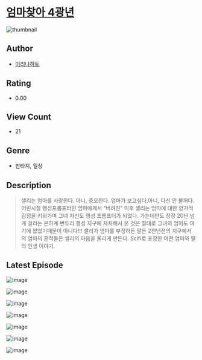 # [엄마찾아 4광년](https://comic.naver.com/bestChallenge/list?titleId=811225)
![thumbnail](https://image-comic.pstatic.net/user_contents_data/challenge_comic/2023/05/25/336061/upload_7305464652328548144_480x623.jpeg)

## Author
- [이리나하트](https://comic.naver.com/artistTitle?id=336061)

## Rating
- 0.00

## View Count
- 21

## Genre
- 판타지, 일상

## Description
> 샐리는 엄마를 사랑한다. 아니, 증오한다. 엄마가 보고싶다,아니, 다신 안 볼꺼다. 어린시절 행성프롬프터인 엄마에게서 “버려진” 이후 샐리는 엄마에 대한 양가적 감정을 키워가며 그녀 자신도 행성 프롬프터가 되었다. 가는데만도 장장 20년 넘게 걸리는 은하계 변두리 행성 지구에 자처해서 온 것은 절대로 그녀의 엄마도 여기에 왔었기때문이 아니다!!! 샐리가 엄마를 부정하든 말든 2천년전의 지구에서의 엄마의 흔적들은 샐리의 마음을 울리게 만든다. Scifi로 포장한 어떤 엄마와 딸의 인생 이야기.


## Latest Episode
![image](https://image-comic.pstatic.net/user_contents_data/challenge_comic/2023/05/25/336061/upload_3761739574462788965.jpeg)

![image](https://image-comic.pstatic.net/user_contents_data/challenge_comic/2023/05/25/336061/upload_3472894545588531510.jpeg)

![image](https://image-comic.pstatic.net/user_contents_data/challenge_comic/2023/05/25/336061/upload_3906925883624416565.jpeg)

![image](https://image-comic.pstatic.net/user_contents_data/challenge_comic/2023/05/25/336061/upload_7219326507032263014.jpeg)

![image](https://image-comic.pstatic.net/user_contents_data/challenge_comic/2023/05/25/336061/upload_7364846848808597604.jpeg)

![image](https://image-comic.pstatic.net/user_contents_data/challenge_comic/2023/05/25/336061/upload_3617579318554147172.jpeg)

![image](https://image-comic.pstatic.net/user_contents_data/challenge_comic/2023/05/25/336061/upload_3907215050940889396.jpeg)
